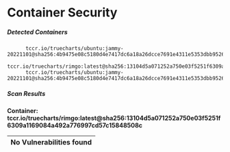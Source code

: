 # Container Security

##### Detected Containers

          tccr.io/truecharts/ubuntu:jammy-20221101@sha256:4b9475e08c5180d4e7417dc6a18a26dcce7691e4311e5353dbb952645c5ff43f
          tccr.io/truecharts/rimgo:latest@sha256:13104d5a071252a750e03f5251f6309a1169084a492a776997cd57c15848508c
          tccr.io/truecharts/ubuntu:jammy-20221101@sha256:4b9475e08c5180d4e7417dc6a18a26dcce7691e4311e5353dbb952645c5ff43f

##### Scan Results

**Container: tccr.io/truecharts/rimgo:latest@sha256:13104d5a071252a750e03f5251f6309a1169084a492a776997cd57c15848508c**



| No Vulnerabilities found         |
|:---------------------------------|

